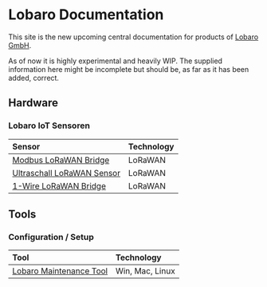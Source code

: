 # Lobaro Documentation

This site is the new upcoming central documentation for products 
of [Lobaro GmbH][lobaro]. 

<div class="alert alert-primary" role="alert">
 As of now it is highly experimental and heavily WIP.
The supplied information here might be incomplete but should be, as far as it has 
been added, correct.
</div>

## Hardware

### Lobaro IoT Sensoren

| Sensor         | Technology     | 
| :-------------  |:----------------|
| [Modbus LoRaWAN Bridge](iot-devices/modbus-lorawan.md)       | LoRaWAN |
| [Ultraschall LoRaWAN Sensor](iot-devices/usonic-lorawan.md)  | LoRaWAN |
| [1-Wire LoRaWAN Bridge](iot-devices/1-wire-lorawan.md)       | LoRaWAN |

## Tools

### Configuration / Setup
| Tool              | Technology      | 
|:----------------- |:----------------|
| [Lobaro Maintenance Tool](tools/lobaro-tool.md) | Win, Mac, Linux |


[lobaro]: https://lobaro.com
